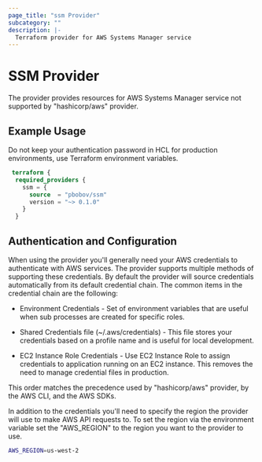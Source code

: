 ```yaml
---
page_title: "ssm Provider"
subcategory: ""
description: |-
  Terraform provider for AWS Systems Manager service
---
```


# SSM Provider

The provider provides resources for AWS Systems Manager service not supported by "hashicorp/aws" provider.

## Example Usage

Do not keep your authentication password in HCL for production environments, use Terraform environment variables.

```terraform
 terraform {
  required_providers {
    ssm = {
      source  = "pbobov/ssm"
      version = "~> 0.1.0"
    }
  }
```

## Authentication and Configuration

When using the provider you'll generally need your AWS credentials to authenticate
with AWS services. The provider supports multiple methods of supporting these
credentials. By default the provider will source credentials automatically from
its default credential chain. The common items in the credential
chain are the following:

* Environment Credentials - Set of environment variables that are useful
  when sub processes are created for specific roles.

* Shared Credentials file (~/.aws/credentials) - This file stores your
  credentials based on a profile name and is useful for local development.

* EC2 Instance Role Credentials - Use EC2 Instance Role to assign credentials
  to application running on an EC2 instance. This removes the need to manage
  credential files in production.

This order matches the precedence used by "hashicorp/aws" provider,
by the AWS CLI, and the AWS SDKs.  

In addition to the credentials you'll need to specify the region the provider
will use to make AWS API requests to. To set the region via the environment
variable set the "AWS_REGION" to the region you want to the provider to use.

```bash
AWS_REGION=us-west-2
```
